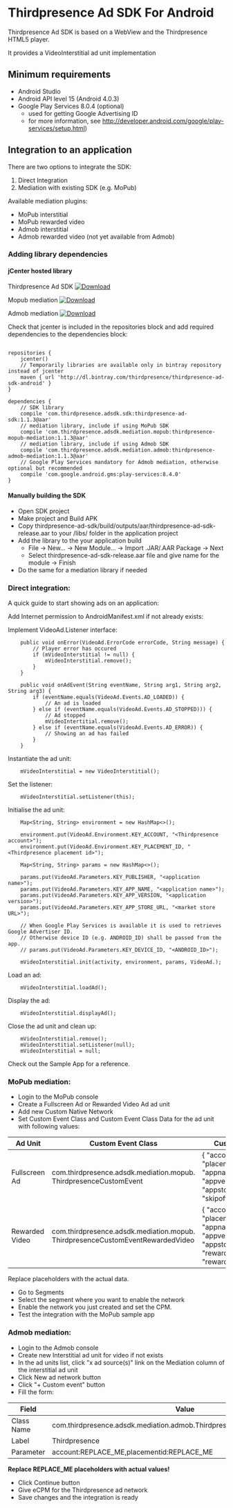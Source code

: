 # Thirdpresence Ad SDK For Android

Thirdpresence Ad SDK is based on a WebView and the Thirdpresence HTML5 player.  

It provides a VideoInterstitial ad unit implementation

## Minimum requirements

- Android Studio
- Android API level 15 (Android 4.0.3)
- Google Play Services 8.0.4 (optional)
    - used for getting Google Advertising ID
    - for more information, see http://developer.android.com/google/play-services/setup.html)

## Integration to an application

There are two options to integrate the SDK:

1. Direct Integration
2. Mediation with existing SDK (e.g. MoPub)

Available mediation plugins:

- MoPub interstitial
- MoPub rewarded video
- Admob interstitial
- Admob rewarded video (not yet available from Admob)

### Adding library dependencies

#### jCenter hosted library

Thirdpresence Ad SDK
[ ![Download](https://api.bintray.com/packages/thirdpresence/thirdpresence-ad-sdk-android/com.thirdpresence.adsdk.sdk/images/download.svg) ](https://bintray.com/thirdpresence/thirdpresence-ad-sdk-android/com.thirdpresence.adsdk.sdk/_latestVersion)

Mopub mediation
[ ![Download](https://api.bintray.com/packages/thirdpresence/thirdpresence-ad-sdk-android/com.thirdpresence.adsdk.mediation.mopub/images/download.svg) ](https://bintray.com/thirdpresence/thirdpresence-ad-sdk-android/com.thirdpresence.adsdk.mediation.mopub/_latestVersion)

Admob mediation
[ ![Download](https://api.bintray.com/packages/thirdpresence/thirdpresence-ad-sdk-android/com.thirdpresence.adsdk.mediation.admob/images/download.svg) ](https://bintray.com/thirdpresence/thirdpresence-ad-sdk-android/com.thirdpresence.adsdk.mediation.admob/_latestVersion)

Check that jcenter is included in the repositories block and add required dependencies to the dependencies block:
```

repositories {
    jcenter()
    // Temporarily libraries are available only in bintray repository instead of jcenter
    maven { url 'http://dl.bintray.com/thirdpresence/thirdpresence-ad-sdk-android' }
}

dependencies {
	// SDK library
    compile 'com.thirdpresence.adsdk.sdk:thirdpresence-ad-sdk:1.1.3@aar'
    // mediation library, include if using MoPub SDK
    compile 'com.thirdpresence.adsdk.mediation.mopub:thirdpresence-mopub-mediation:1.1.3@aar'
    // mediation library, include if using Admob SDK
    compile 'com.thirdpresence.adsdk.mediation.admob:thirdpresence-admob-mediation:1.1.3@aar'
    // Google Play Services mandatory for Admob mediation, otherwise optional but recommended
    compile 'com.google.android.gms:play-services:8.4.0'
}
```

#### Manually building the SDK

- Open SDK project
- Make project and Build APK
- Copy thirdpresence-ad-sdk/build/outputs/aar/thirdpresence-ad-sdk-release.aar to your /libs/ folder in the application project
- Add the library to the your application build 
	- File -> New... -> New Module... -> Import .JAR/.AAR Package -> Next
	- Select thirdpresence-ad-sdk-release.aar file and give name for the module -> Finish
- Do the same for a mediation library if needed


### Direct integration:

A quick guide to start showing ads on an application:

Add Internet permission to AndroidManifest.xml if not already exists:
<uses-permission android:name="android.permission.INTERNET"/> 

Implement VideoAd.Listener interface:
```
    public void onError(VideoAd.ErrorCode errorCode, String message) {
    	// Player error has occured
        if (mVideoInterstitial != null) {
            mVideoInterstitial.remove();
        }
    }

    public void onAdEvent(String eventName, String arg1, String arg2, String arg3) {
        if (eventName.equals(VideoAd.Events.AD_LOADED)) {
        	// An ad is loaded
      	} else if (eventName.equals(VideoAd.Events.AD_STOPPED))) {
            // Ad stopped 
            mVideoIntertitial.remove();
        } else if (eventName.equals(VideoAd.Events.AD_ERROR)) {
            // Showing an ad has failed
        } 
    }
```

Instantiate the ad unit:
```
    mVideoInterstitial = new VideoInterstitial();
```
Set the listener:  
``` 	 
    mVideoInterstitial.setListener(this);
```
Initialise the ad unit:
```
    Map<String, String> environment = new HashMap<>();
   
	environment.put(VideoAd.Environment.KEY_ACCOUNT, "<Thirdpresence account>");
	environment.put(VideoAd.Environment.KEY_PLACEMENT_ID, "<Thirdpresence placement id>");
   
    Map<String, String> params = new HashMap<>();
   
    params.put(VideoAd.Parameters.KEY_PUBLISHER, "<application name>");
    params.put(VideoAd.Parameters.KEY_APP_NAME, "<application name>");
    params.put(VideoAd.Parameters.KEY_APP_VERSION, "<application version>");
    params.put(VideoAd.Parameters.KEY_APP_STORE_URL, "<market store URL>");
               
    // When Google Play Services is available it is used to retrieves Google Advertiser ID.
    // Otherwise device ID (e.g. ANDROID_ID) shall be passed from the app.
    // params.put(VideoAd.Parameters.KEY_DEVICE_ID, "<ANDROID_ID>");

    mVideoInterstitial.init(activity, environment, params, VideoAd.);
```        
Load an ad:
```        
    mVideoInterstitial.loadAd();
```
Display the ad:
```
	mVideoInterstitial.displayAd();
```
Close the ad unit and clean up:
```
	mVideoInterstitial.remove();
    mVideoInterstitial.setListener(null);
    mVideoInterstitial = null;
```

Check out the Sample App for a reference. 

### MoPub mediation:

- Login to the MoPub console
- Create a Fullscreen Ad or Rewarded Video Ad ad unit
- Add new Custom Native Network
- Set Custom Event Class and Custom Event Class Data for the ad unit with following values:

| Ad Unit | Custom Event Class | Custom Event Class Data |
| --- | --- | --- |
| Fullscreen Ad | com.thirdpresence.adsdk.mediation.mopub. ThirdpresenceCustomEvent | { "account":"REPLACE_ME", "placementid":"REPLACE_ME", "appname":"REPLACE_ME", "appversion":"REPLACE_ME", "appstoreurl":"REPLACE_ME", "skipoffset":"REPLACE_ME"} |
| Rewarded Video | com.thirdpresence.adsdk.mediation.mopub. ThirdpresenceCustomEventRewardedVideo | { "account":"REPLACE_ME", "placementid":"REPLACE_ME", "appname":"REPLACE_ME", "appversion":"REPLACE_ME", "appstoreurl":"REPLACE_ME", "rewardtitle":"REPLACE_ME", "rewardamount":"REPLACE_ME"}  |

Replace placeholders with the actual data.

- Go to Segments
- Select the segment where you want to enable the network
- Enable the network you just created and set the CPM.
- Test the integration with the MoPub sample app

### Admob mediation:

- Login to the Admob console
- Create new Interstitial ad unit for video if not exists
- In the ad units list, click "x ad source(s)" link on the Mediation column of the interstitial ad unit
- Click New ad network button
- Click "+ Custom event" button
- Fill the form:

| Field | Value |
| --- | --- |
| Class Name | com.thirdpresence.adsdk.mediation.admob.ThirdpresenceCustomEventInterstitial |
| Label | Thirdpresence |
| Parameter | account:REPLACE_ME,placementid:REPLACE_ME |

**Replace REPLACE_ME placeholders with actual values!**

- Click Continue button
- Give eCPM for the Thirdpresence ad network
- Save changes and the integration is ready




